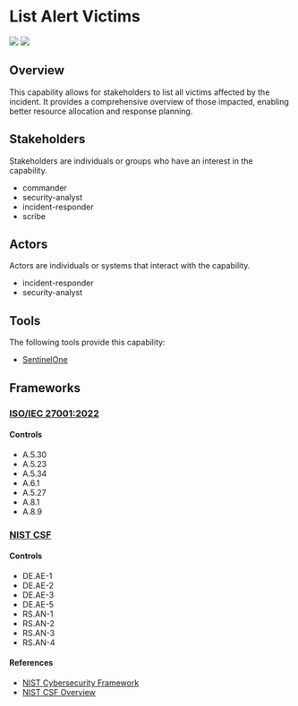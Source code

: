 # List Alert Victims

![](https://img.shields.io/badge/P0002-identification-white)&nbsp;![](https://img.shields.io/badge/Category-General-white)

## Overview

This capability allows for stakeholders to list all victims affected by the incident. It provides a comprehensive overview of those impacted, enabling better resource allocation and response planning.

## Stakeholders
Stakeholders are individuals or groups who have an interest in the capability.

- commander
- security-analyst
- incident-responder
- scribe

## Actors
Actors are individuals or systems that interact with the capability.

- incident-responder
- security-analyst

## Tools
The following tools provide this capability:

- [SentinelOne](../tool/T0001/C2001.md)

## Frameworks
### [ISO/IEC 27001:2022](../frameworks/F0002.md)

#### Controls

- A.5.30 
- A.5.23 
- A.5.34 
- A.6.1 
- A.5.27 
- A.8.1 
- A.8.9 

### [NIST CSF](../frameworks/F0003.md)

#### Controls

- DE.AE-1 
- DE.AE-2 
- DE.AE-3 
- DE.AE-5 
- RS.AN-1 
- RS.AN-2 
- RS.AN-3 
- RS.AN-4 

#### References

- [NIST Cybersecurity Framework](https://www.nist.gov/cyberframework)
- [NIST CSF Overview](https://www.nist.gov/cyberframework/overview)
